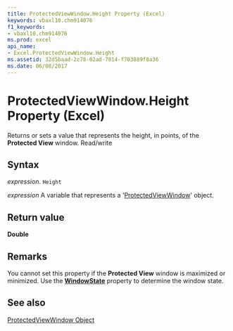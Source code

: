 ```yaml
---
title: ProtectedViewWindow.Height Property (Excel)
keywords: vbaxl10.chm914076
f1_keywords:
- vbaxl10.chm914076
ms.prod: excel
api_name:
- Excel.ProtectedViewWindow.Height
ms.assetid: 32d5baad-2c78-02ad-7814-f703889f8a36
ms.date: 06/08/2017
---
```



# ProtectedViewWindow.Height Property (Excel)

Returns or sets a value that represents the height, in points, of the  **Protected View** window. Read/write


## Syntax

 _expression_. `Height`

 _expression_ A variable that represents a '[ProtectedViewWindow](Excel.ProtectedViewWindow.md)' object.


## Return value

 **Double**


## Remarks

You cannot set this property if the  **Protected View** window is maximized or minimized. Use the **[WindowState](Excel.ProtectedViewWindow.WindowState.md)** property to determine the window state.


## See also


[ProtectedViewWindow Object](Excel.ProtectedViewWindow.md)

